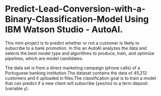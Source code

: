 # Predict-Lead-Conversion-with-a-Binary-Classification-Model Using IBM Watson Studio - AutoAI.

This mini-project is to predict whether or not a customer is likely to subscribe to a bank promotion. In this an AutoAI  analyzes the data and selects the best model type and algorithms to produce, train, and optimize pipelines, which are model candidates.

The data set is from a direct marketing campaign (phone calls) of a Portuguese banking institution.The dataset contains the data of 45,212 customers and it uploaded in files.The classification goal is to train a model that can predict if a new client will subscribe (yes/no) to a term deposit (variable y).

